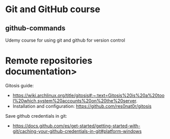 # Git and GitHub course

## github-commands
Udemy course for using git and github for version control

# Remote repositories documentation>

Gitosis guide:

* https://wiki.archlinux.org/title/gitosis#:~:text=Gitosis%20is%20a%20tool%20which,system%20accounts%20on%20the%20server.
* Installation and configuration: https://github.com/res0nat0r/gitosis

Save github credentials in git:
* https://docs.github.com/es/get-started/getting-started-with-git/caching-your-github-credentials-in-git#platform-windows
